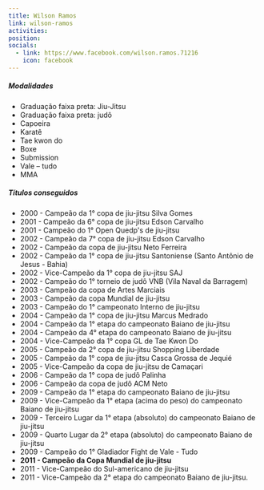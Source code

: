 ```yaml
---
title: Wilson Ramos
link: wilson-ramos
activities:
position:
socials:
  - link: https://www.facebook.com/wilson.ramos.71216
    icon: facebook
---
```

<h5>Modalidades</h5>
<ul>
  <li>Graduação faixa preta: Jiu-Jitsu</li>
  <li>Graduação faixa preta: judô</li>
  <li>Capoeira</li>
  <li>Karatê</li>
  <li>Tae kwon do</li>
  <li>Boxe</li>
  <li>Submission</li>
  <li>Vale – tudo</li>
  <li>MMA</li>
</ul>

<h5>Títulos conseguidos</h5>
<ul>
  <li>2000 - Campeão da 1° copa de jiu-jitsu Silva Gomes</li>
  <li>2001 - Campeão da 6° copa de jiu-jitsu Edson Carvalho</li>
  <li>2001 - Campeão do 1° Open Quedp's de jiu-jitsu</li>
  <li>2002 - Campeão da 7° copa de jiu-jitsu Edson Carvalho</li>
  <li>2002 - Campeão da copa de jiu-jitsu Neto Ferreira</li>
  <li>2002 - Campeão da 1° copa de jiu-jitsu Santoniense (Santo Antônio de Jesus - Bahia)</li>
  <li>2002 - Vice-Campeão da 1° copa de jiu-jitsu SAJ</li>
  <li>2002 - Campeão do 1° torneio de judô VNB (Vila Naval da Barragem)</li>
  <li>2003 - Campeão da copa de Artes Marciais</li>
  <li>2003 - Campeão da copa Mundial de jiu-jitsu</li>
  <li>2003 - Campeão do 1° campeonato Interno de jiu-jitsu</li>
  <li>2004 - Campeão da 1° copa de jiu-jitsu Marcus Medrado</li>
  <li>2004 - Campeão da 1° etapa do campeonato Baiano de jiu-jitsu</li>
  <li>2004 - Campeão da 4° etapa do campeonato Baiano de jiu-jitsu</li>
  <li>2004 - Vice-Campeão da 1° copa GL de Tae Kwon Do</li>
  <li>2005 - Campeão da 2° copa de jiu-jitsu Shopping Liberdade</li>
  <li>2005 - Campeão da 1° copa de jiu-jitsu Casca Grossa de Jequié</li>
  <li>2005 - Vice-Campeão da copa de jiu-jitsu de Camaçari</li>
  <li>2006 - Campeão da 1° copa de judô Palinha</li>
  <li>2006 - Campeão da copa de judô ACM Neto</li>
  <li>2009 - Campeão da 1° etapa do campeonato Baiano de jiu-jitsu</li>
  <li>2009 - Vice-Campeão da 1° etapa (acima do peso) do campeonato Baiano de jiu-jitsu</li>
  <li>2009 - Terceiro Lugar da 1° etapa (absoluto) do campeonato Baiano de jiu-jitsu</li>
  <li>2009 - Quarto Lugar da 2° etapa (absoluto) do campeonato Baiano de jiu-jitsu</li>
  <li>2009 - Campeão do 1° Gladiador Fight de Vale - Tudo</li>
  <li><strong>2011 - Campeão da Copa Mundial de jiu-jitsu</strong></li>
  <li>2011 - Vice-Campeão do Sul-americano de jiu-jitsu</li>
  <li>2011 - Vice-Campeão da 2° etapa do campeonato Baiano de jiu-jitsu.</li>
